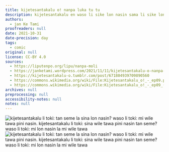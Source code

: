 ```yaml
---
title: kijetesantakalu o! nanpa luka tu tu
description: kijetesantakalu en waso li sike lon nasin sama li sike lon nasin sama
authors:
  - jan Ke Tami
proofreaders: null
date: 2021-10-31
date-precision: day
tags:
  - comic
original: null
license: CC-BY 4.0
sources:
  - https://liputenpo.org/lipu/nanpa-moli
  - https://janketami.wordpress.com/2021/11/11/kijetesantakalu-o-nanpa-luka-tu-tu/
  - https://kijetesantakalu-o.tumblr.com/post/671804939709890560
  - https://commons.wikimedia.org/wiki/File:Kijetesantakalu_o!_-_ep09.png
  - https://commons.wikimedia.org/wiki/File:Kijetesantakalu_o!_-_ep09_(sitelen_pona).png
archives: null
preprocessing: null
accessibility-notes: null
notes: null
---
```


![kijetesantakalu li toki: tan seme la sina lon nasin? waso li toki: mi wile tawa pini nasin. kijetesantakalu li toki: sina wile tawa pini nasin tan seme? waso li toki: mi lon nasin la mi wile tawa](https://upload.wikimedia.org/wikipedia/commons/0/0a/Kijetesantakalu_o%21_-_ep09.png)  
![kijetesantakalu li toki: tan seme la sina lon nasin? waso li toki: mi wile tawa pini nasin. kijetesantakalu li toki: sina wile tawa pini nasin tan seme? waso li toki: mi lon nasin la mi wile tawa](https://upload.wikimedia.org/wikipedia/commons/9/92/Kijetesantakalu_o%21_-_ep09_%28sitelen_pona%29.png)